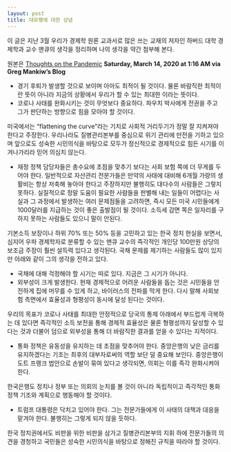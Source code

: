 ```yaml
---
layout: post
title: 대유행에 대한 상념
---
```


이 글은 지난 3월 우리가 경제학 원론 교과서로 많은 쓰는 교재의 저자인 하버드 대학 경제학과 교수 맨큐의 생각을 정리하며 나의 생각을 약간 첨부해 본다.

원본은 [Thoughts on the Pandemic](https://gregmankiw.blogspot.com/2020/03/thoughts-on-pandemic.html)
**Saturday, March 14, 2020 at 1:16 AM via Greg Mankiw’s Blog**

* 경기 후퇴가 발생할 것으로 보이며 아마도 최적이 될 것이다. 물론 바람직한 최적이란 뜻이 아니라 지금의 상황에서 우리가 할 수 있는 최대한 이라는 뜻이다.
* 코로나 사태를 완화시키는 것이 무엇보다 중요하다. 파우치 박사에게 전권을 주고 그가 판단하는 방향으로 힘을 모아야 할 것이다.

미국에서는 “flattening the curve”라는 기치로 사회적 거리두기가 정말 잘 지켜져야 한다고 주장한다. 우리나라도 질병관리본부를 중심으로 위기 관리에 만전을 기하고 있으며 앞으로도 성숙한 시민의식을 바탕으로 모두가 정신적으로 경제적으로 힘든 시기를 이겨나가리라 믿어 의심치 않는다.

* 재정 정책 담당자들은 총수요에 초점을 맞추기 보다는 사회 보험 쪽에 더 무게를 두어야 한다. 일반적으로 자산관리 전문가들은 만약의 사태에 대비해 6개월 가량의 생활비는 항상 저축해 놓아야 한다고 주장하지만 불행히도 대다수의 사람들은 그렇지 못하다. 실질적으로 정말 도움이 필요한 사람들을 판별해 내는 일들이 어렵다는 사실과 그 과정에서 발생하는 여러 문제점들을 고려하면, 즉시 모든 미국 시민들에게 1000달러를 지급하는 것이 좋은 출발점이 될 것이다. 소득세 감면 쪽은 일자리를 구하지 못하는 사람들도 있으니 말이 안된다.

기본소득 보장이나 하위 70% 또는 50% 등을 고민하고 있는 한국 정치 현실을 보면서, 심지어 우파 경제학자로 분류할 수 있는 맨큐 교수의 즉각적인 개인당 100만원 상당의 보조금 주장이 훨씬 설득력 있다고 생각된다. 국채 문제를 제기하는 사람들도 많이 있지만 아래와 같이 그의 생각을 전하고 있다.

* 국채에 대해 걱정해야 할 시기는 따로 있다. 지금은 그 시기가 아니다.
* 외부성이 크게 발생한다. 현재 경제적으로 어려운 사람들을 돕는 것은 시민들을 안전하게 집에 머무를 수 있게 하고, 바이러스의 전파를 막게 한다. 다시 말해 사회보험 측면에서 효율성과 형평성이 동시에 달성 된다는 것이다.

우리의 목표가 코로나 사태를 최대한 안정적으로 당국의 통제 아래에서 부드럽게 극복하는 데 있다면 즉각적인 소득 보전을 통해 경제적 효율성은 물론 형평성까지 달성할 수 있다는 것과 더불어 덤으로 외부성을 통해 더 바람직한 결과를 얻을 수 있다는 지적이다.

* 통화 정책은 유동성을 유지하는 데 초점을 맞추어야 한다. 중앙은행의 낮은 금리를 유지하겠다는 기조는 최후의 대부자로써의 역할 보단 덜 중요해 보인다. 중앙은행이 도트 프랭크 법안으로 손발이 묶여 있다고 생각되면, 의회는 이를 즉각 완화시켜야 한다.

한국은행도 정치나 정부 또는 의회의 눈치를 볼 것이 아니라 독립적이고 즉각적인 통화 정책 기조와 계획으로 행동해야 할 것이다.

* 트럼프 대통령은 닥치고 있어야 한다. 그는 전문가들에게 이 사태의 대책과 대응을 맡겨야 한다. 불행히는 그렇게 되지 않을 듯하다.

한국 정치권에서도 비판을 위한 비판을 삼가고 질병관리본부의 지휘 하에 전문가들의 의견을 경청하고 국민들은 성숙한 시민의식을 바탕으로 정해진 규칙을 따라야 할 것이다.
